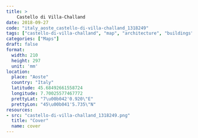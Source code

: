 ```yaml
---
title: > 
    Castello di Villa-Challand
date: 2018-09-27
code: "italy_aoste_castello-di-villa-challand_1318249"
tags: ["castello-di-villa-challand", "map", "architecture", "buildings", "Aoste", "Italy"]
categories: ["Maps"]
draft: false
format:
  width: 210
  height: 297
  unit: 'mm'
location:
  place: "Aoste"
  country: "Italy"
  latitude: 45.68492661558724
  longitude: 7.70025577467772
  prettyLat: "7\u00b042'0.920\"E"
  prettyLon: "45\u00b041'5.735\"N"
resources:
- src: "castello-di-villa-challand_1318249.png"
  title: "Cover"
  name: cover
---
```

